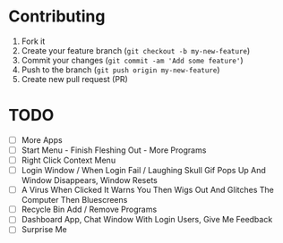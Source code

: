 # Contributing

1. Fork it
2. Create your feature branch (`git checkout -b my-new-feature`)
3. Commit your changes (`git commit -am 'Add some feature'`)
4. Push to the branch (`git push origin my-new-feature`)
5. Create new pull request (PR)

# TODO

- [ ] More Apps
- [ ] Start Menu - Finish Fleshing Out - More Programs
- [ ] Right Click Context Menu
- [ ] Login Window / When Login Fail / Laughing Skull Gif Pops Up And Window Disappears, Window Resets
- [ ] A Virus When Clicked It Warns You Then Wigs Out And Glitches The Computer Then Bluescreens
- [ ] Recycle Bin Add / Remove Programs
- [ ] Dashboard App, Chat Window With Login Users, Give Me Feedback
- [ ] Surprise Me
